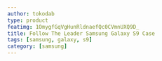 ```yaml
---
author: tokodab
type: product
featimg: 1OmygfGqVgHunRldnaefQc0CVmnUXQ9D_
title: Follow The Leader Samsung Galaxy S9 Case
tags: [samsung, galaxy, s9]
category: [samsung]
---
```

